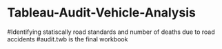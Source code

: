 # Tableau-Audit-Vehicle-Analysis
#Identifying statiscally road standards and number of deaths due to road accidents
#audit.twb is the final workbook
